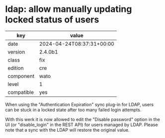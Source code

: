 [//]: # (werk v2)
# ldap: allow manually updating locked status of users

key        | value
---------- | ---
date       | 2024-04-24T08:37:31+00:00
version    | 2.4.0b1
class      | fix
edition    | cre
component  | wato
level      | 1
compatible | yes

When using the "Authentication Expiration" sync plug-in for LDAP, users can be
stuck in a locked state after too many failed login attempts.

With this werk it is now allowed to edit the "Disable password" option in the UI
(or "disable_login" in the REST API) for users managed by LDAP. Please note that
a sync with the LDAP will restore the original value.
